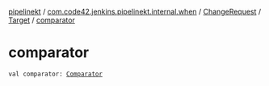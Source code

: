 [pipelinekt](../../../index.md) / [com.code42.jenkins.pipelinekt.internal.when](../../index.md) / [ChangeRequest](../index.md) / [Target](index.md) / [comparator](./comparator.md)

# comparator

`val comparator: `[`Comparator`](../../../com.code42.jenkins.pipelinekt.core/-comparator/index.md)